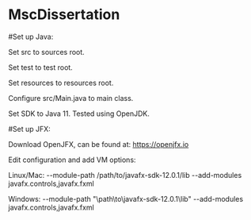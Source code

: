 # MscDissertation
#Set up Java:

Set src to sources root.

Set test to test root.

Set resources to resources root.

Configure src/Main.java to main class.

Set SDK to Java 11. Tested using OpenJDK.

#Set up JFX:

Download OpenJFX, can be found at: https://openjfx.io

Edit configuration and add VM options:

Linux/Mac: --module-path /path/to/javafx-sdk-12.0.1/lib --add-modules javafx.controls,javafx.fxml

Windows: --module-path "\path\to\javafx-sdk-12.0.1\lib" --add-modules javafx.controls,javafx.fxml

